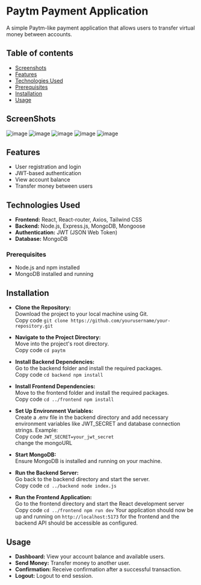 
# Paytm Payment Application

A simple Paytm-like payment application that allows users to transfer virtual money between accounts.

## Table of contents
- [Screenshots](#screenshots)
- [Features](#features)
- [Technologies Used](#technologies-used)
- [Prerequisites](#prerequisites)
- [Installation](#installation)
- [Usage](#usage)


## ScreenShots
![image](https://github.com/user-attachments/assets/efcd39d8-a2a6-4cac-9dfd-af90f9134000)
![image](https://github.com/user-attachments/assets/fd6dd207-ca34-4e40-bfa4-d1b1fa31fb9f)
![image](https://github.com/user-attachments/assets/191d3d11-f689-4384-8de0-e348b263283c)
![image](https://github.com/user-attachments/assets/7886b78d-5f26-4a9c-a372-66140086ed63)
![image](https://github.com/user-attachments/assets/d47a6300-0c86-4687-8f0b-90f715a661ca)


## Features

- User registration and login
- JWT-based authentication
- View account balance
- Transfer money between users

## Technologies Used

- **Frontend:** React, React-router, Axios, Tailwind CSS
- **Backend:** Node.js, Express.js, MongoDB, Mongoose
- **Authentication:** JWT (JSON Web Token)
- **Database:** MongoDB

### Prerequisites

- Node.js and npm installed
- MongoDB installed and running

## Installation

- **Clone the Repository:**  
  Download the project to your local machine using Git.  
  Copy code
  `git clone https://github.com/yourusername/your-repository.git`


- **Navigate to the Project Directory:**  
  Move into the project's root directory.  
  Copy code
  `cd paytm`


- **Install Backend Dependencies:**  
  Go to the backend folder and install the required packages.  
  Copy code
  `cd backend
  npm install`



- **Install Frontend Dependencies:**    
  Move to the frontend folder and install the required packages.  
  Copy code
  `cd ../frontend
  npm install`

- **Set Up Environment Variables:**  
  Create a .env file in the backend directory and add necessary environment variables like JWT_SECRET and database connection strings. Example:  
  Copy code
  `JWT_SECRET=your_jwt_secret`  
  change the mongoURL

- **Start MongoDB:**  
  Ensure MongoDB is installed and running on your machine.

- **Run the Backend Server:**  
  Go back to the backend directory and start the server.  
  Copy code
  `cd ../backend
  node index.js`
  
- **Run the Frontend Application:**  
  Go to the frontend directory and start the React development server   
  Copy code
  `cd ../frontend
  npm run dev`
  Your application should now be up and running on `http://localhost:5173` for the frontend and the backend API should be accessible as configured.

## Usage
- **Dashboard:** View your account balance and available users.
- **Send Money:** Transfer money to another user.
- **Confirmation:** Receive confirmation after a successful transaction.
- **Logout:** Logout to end session.







